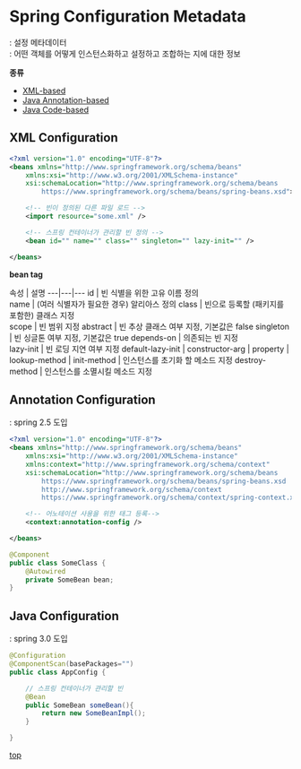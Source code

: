 # Spring Configuration Metadata   
: 설정 메타데이터    
: 어떤 객체를 어떻게 인스턴스화하고 설정하고 조합하는 지에 대한 정보   


**종류**   
- [XML-based](#xml-configuration)
- [Java Annotation-based](#annotation-configuration)
- [Java Code-based](#java-configuration)



## XML Configuration

```xml
<?xml version="1.0" encoding="UTF-8"?>
<beans xmlns="http://www.springframework.org/schema/beans"
    xmlns:xsi="http://www.w3.org/2001/XMLSchema-instance"
    xsi:schemaLocation="http://www.springframework.org/schema/beans
        https://www.springframework.org/schema/beans/spring-beans.xsd">

    <!-- 빈이 정의된 다른 파일 로드 -->
    <import resource="some.xml" />

    <!-- 스프링 컨테이너가 관리할 빈 정의 -->
    <bean id="" name="" class="" singleton="" lazy-init="" />

</beans>
```


**bean tag**

속성 | 설명
---|---|---
id    | 빈 식별을 위한 고유 이름 정의  
name  | (여러 식별자가 필요한 경우) 알리아스 정의
class | 빈으로 등록할 (패키지를 포함한) 클래스 지정  
scope | 빈 범위 지정
abstract   | 빈 추상 클래스 여부 지정, 기본값은 false
singleton  | 빈 싱글톤 여부 지정, 기본값은 true
depends-on | 의존되는 빈 지정   
lazy-init  | 빈 로딩 지연 여부 지정
default-lazy-init |
constructor-arg   |
property          |
lookup-method     |
init-method       | 인스턴스를 초기화 할 메소드 지정
destroy-method    | 인스턴스를 소멸시킬 메소드 지정  



## Annotation Configuration
: spring 2.5 도입   

```xml
<?xml version="1.0" encoding="UTF-8"?>
<beans xmlns="http://www.springframework.org/schema/beans"
    xmlns:xsi="http://www.w3.org/2001/XMLSchema-instance"
    xmlns:context="http://www.springframework.org/schema/context"
    xsi:schemaLocation="http://www.springframework.org/schema/beans
        https://www.springframework.org/schema/beans/spring-beans.xsd
        http://www.springframework.org/schema/context
        https://www.springframework.org/schema/context/spring-context.xsd">

    <!-- 어노테이션 사용을 위한 태그 등록-->
    <context:annotation-config />

</beans>
```


```java
@Component
public class SomeClass {
    @Autowired
    private SomeBean bean;
}
```



## Java Configuration
: spring 3.0 도입

```java
@Configuration
@ComponentScan(basePackages="")
public class AppConfig {

    // 스프링 컨테이너가 관리할 빈
    @Bean
    public SomeBean someBean(){
        return new SomeBeanImpl();
    }

}
```



[top](#)
